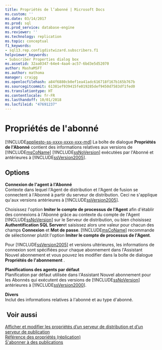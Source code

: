 ```yaml
---
title: Propriétés de l’abonné | Microsoft Docs
ms.custom: ''
ms.date: 03/14/2017
ms.prod: sql
ms.prod_service: database-engine
ms.reviewer: ''
ms.technology: replication
ms.topic: conceptual
f1_keywords:
- sql13.rep.configdistwizard.subscribers.f1
helpviewer_keywords:
- Subscriber Properties dialog box
ms.assetid: 32aa0347-64e4-4aa4-ac57-6bd3e5d52070
author: MashaMSFT
ms.author: mathoma
manager: craigg
ms.openlocfilehash: a84f6880cb0ef1ea41adc616718f167b165b767b
ms.sourcegitcommit: 61381ef939415fe019285def9450d7583df1fed0
ms.translationtype: HT
ms.contentlocale: fr-FR
ms.lasthandoff: 10/01/2018
ms.locfileid: "47691237"
---
```

# <a name="subscriber-properties"></a>Propriétés de l'abonné
[!INCLUDE[appliesto-ss-xxxx-xxxx-xxx-md](../../includes/appliesto-ss-xxxx-xxxx-xxx-md.md)]
  La boîte de dialogue **Propriétés de l'Abonné** contient des informations relatives aux versions de [!INCLUDE[msCoName](../../includes/msconame-md.md)] [!INCLUDE[ssNoVersion](../../includes/ssnoversion-md.md)] exécutées par l'Abonné et antérieures à [!INCLUDE[ssVersion2005](../../includes/ssversion2005-md.md)].  
  
## <a name="options"></a>Options  
 **Connexion de l'agent à l'Abonné**  
 Contexte dans lequel l'Agent de distribution et l'Agent de fusion se connectent à l'Abonné à partir du serveur de distribution. Ceci ne s'applique qu'aux versions antérieures à [!INCLUDE[ssVersion2005](../../includes/ssversion2005-md.md)].  
  
 Choisissez l'option **Imiter le compte de processus de l'Agent** afin d'établir des connexions à l'Abonné grâce au contexte du compte de l'Agent [!INCLUDE[ssNoVersion](../../includes/ssnoversion-md.md)] sur le Serveur de distribution, ou bien choisissez **Authentification SQL Server**et saisissez alors une valeur pour chacun des champs **Connexion** et **Mot de passe**. [!INCLUDE[msCoName](../../includes/msconame-md.md)] recommande de sélectionner plutôt l'option **Imiter le compte de processus de l'Agent**.  
  
 Pour [!INCLUDE[ssVersion2005](../../includes/ssversion2005-md.md)] et versions ultérieures, les informations de connexion sont spécifiées pour chaque abonnement dans l'Assistant Nouvel abonnement et vous pouvez les modifier dans la boîte de dialogue **Propriétés de l'abonnement** .  
  
 **Planifications des agents par défaut**  
 Planification par défaut utilisée dans l'Assistant Nouvel abonnement pour les Abonnés qui exécutent des versions de [!INCLUDE[ssNoVersion](../../includes/ssnoversion-md.md)] antérieures à [!INCLUDE[ssVersion2000](../../includes/ssversion2000-md.md)].  
  
 **Divers**  
 Inclut des informations relatives à l'abonné et au type d'abonné.  
  
## <a name="see-also"></a> Voir aussi  
 [Afficher et modifier les propriétés d’un serveur de distribution et d’un serveur de publication](../../relational-databases/replication/view-and-modify-distributor-and-publisher-properties.md)   
 [Référence des propriétés &#40;réplication&#41;](../../relational-databases/replication/properties-reference-replication.md)   
 [S'abonner à des publications](../../relational-databases/replication/subscribe-to-publications.md)  
  
  
